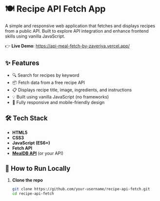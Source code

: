 # 🍽️ Recipe API Fetch App

A simple and responsive web application that fetches and displays recipes from a public API. Built to explore API integration and enhance frontend skills using vanilla JavaScript.

👉 **Live Demo**: https://api-meal-fetch-by-zaveriya.vercel.app/


## ✨ Features

- 🔍 Search for recipes by keyword
- 📦 Fetch data from a free recipe API
- 📋 Displays recipe title, image, ingredients, and instructions
- 💡 Built using vanilla JavaScript (no frameworks)
- 📱 Fully responsive and mobile-friendly design



## 🛠️ Tech Stack

- **HTML5**
- **CSS3**
- **JavaScript (ES6+)**
- **Fetch API**
- **[MealDB API](https://www.themealdb.com/api.php)** (or your API)



## 🚀 How to Run Locally

1. **Clone the repo**
   ```bash
   git clone https://github.com/your-username/recipe-api-fetch.git
   cd recipe-api-fetch
